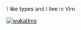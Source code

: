 I like types and I live in Vim

[![wakatime](https://wakatime.com/badge/user/70e2c061-a198-42cf-83aa-be61f5e9b4d1.svg)](https://wakatime.com/@70e2c061-a198-42cf-83aa-be61f5e9b4d1)
